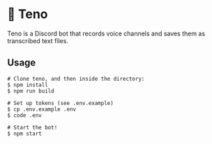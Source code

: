 # 📝 Teno

Teno is a Discord bot that records voice channels and saves them as transcribed text files.

## Usage

```sh-session
# Clone teno, and then inside the directory:
$ npm install
$ npm run build

# Set up tokens (see .env.example)
$ cp .env.example .env
$ code .env

# Start the bot!
$ npm start
```
